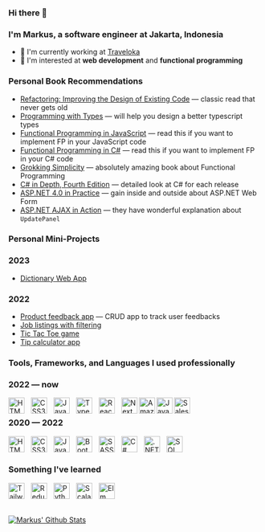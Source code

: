 ### Hi there 👋

### I'm Markus, a software engineer at Jakarta, Indonesia

- 🔭 I'm currently working at [Traveloka](https://www.traveloka.com/en-id/)
- 🌱 I'm interested at **web development** and **functional programming**

### Personal Book Recommendations

- [Refactoring: Improving the Design of Existing Code](https://martinfowler.com/books/refactoring.html) &mdash; classic read that never gets old
- [Programming with Types](https://www.manning.com/books/programming-with-types) &mdash; will help you design a better typescript types
- [Functional Programming in JavaScript](https://www.manning.com/books/functional-programming-in-javascript) &mdash; read this if you want to implement FP in your JavaScript code
- [Functional Programming in C#](https://www.manning.com/books/functional-programming-in-c-sharp-second-edition) &mdash; read this if you want to implement FP in your C# code
- [Grokking Simplicity](https://www.manning.com/books/grokking-simplicity) &mdash; absolutely amazing book about Functional Programming
- [C# in Depth, Fourth Edition](https://www.manning.com/books/c-sharp-in-depth-fourth-edition) &mdash; detailed look at C# for each release
- [ASP.NET 4.0 in Practice](https://www.manning.com/books/asp-dot-net-4-0-in-practice) &mdash; gain inside and outside about ASP.NET Web Form
- [ASP.NET AJAX in Action](https://www.manning.com/books/asp-dot-net-ajax-in-action) &mdash; they have wonderful explanation about `UpdatePanel`

### Personal Mini-Projects

### 2023
- [Dictionary Web App](https://dictionary-web-app-eight-tau.vercel.app/)

### 2022
- [Product feedback app](https://product-feedback-app-inky.vercel.app/) &mdash; CRUD app to track user feedbacks
- [Job listings with filtering](https://job-listings-sigma.vercel.app/)
- [Tic Tac Toe game](https://tic-tac-toe-nine-sigma.vercel.app/)
- [Tip calculator app](https://tip-calculator-app-eta.vercel.app/)

### Tools, Frameworks, and Languages I used professionally

### 2022 &mdash; now

<img align="left" alt="HTML5" width="32px" src="https://cdn.jsdelivr.net/gh/devicons/devicon/icons/html5/html5-original.svg" style="padding-right: 10px;" />
<img align="left" alt="CSS3" width="32px" src="https://cdn.jsdelivr.net/gh/devicons/devicon/icons/css3/css3-original.svg" style="padding-right: 10px;" />
<img align="left" alt="JavaScript" width="32px" src="https://cdn.jsdelivr.net/gh/devicons/devicon/icons/javascript/javascript-original.svg" style="padding-right: 10px;" />
<img align="left" alt="TypeScript" width="32px" src="https://cdn.jsdelivr.net/gh/devicons/devicon/icons/typescript/typescript-original.svg" style="padding-right: 10px;" />
<img align="left" alt="React" width="32px" src="https://cdn.jsdelivr.net/gh/devicons/devicon/icons/react/react-original.svg" style="padding-right: 10px;" />
<img align="left" alt="NextJs" width="32px" src="https://cdn.jsdelivr.net/gh/devicons/devicon/icons/nextjs/nextjs-original.svg" />
<img align="left" alt="AmazonWebServices" width="32px" src="https://cdn.jsdelivr.net/gh/devicons/devicon/icons/amazonwebservices/amazonwebservices-original-wordmark.svg" />
<img align="left" alt="Java" width="32px" src="https://cdn.jsdelivr.net/gh/devicons/devicon/icons/java/java-original-wordmark.svg" />
<img align="left" alt="Salesforce" width="32px" src="https://cdn.jsdelivr.net/gh/devicons/devicon/icons/salesforce/salesforce-original.svg" />

<br />

### 2020 &mdash; 2022

<img align="left" alt="HTML5" width="32px" src="https://cdn.jsdelivr.net/gh/devicons/devicon/icons/html5/html5-original.svg" style="padding-right: 10px;" />
<img align="left" alt="CSS3" width="32px" src="https://cdn.jsdelivr.net/gh/devicons/devicon/icons/css3/css3-original.svg" style="padding-right: 10px;" />
<img align="left" alt="JavaScript" width="32px" src="https://cdn.jsdelivr.net/gh/devicons/devicon/icons/javascript/javascript-original.svg" style="padding-right: 10px;" />
<img align="left" alt="Bootstrap" width="32px" src="https://cdn.jsdelivr.net/gh/devicons/devicon/icons/bootstrap/bootstrap-plain.svg" style="padding-right: 10px;" />
<img align="left" alt="SASS" width="32px" src="https://cdn.jsdelivr.net/gh/devicons/devicon/icons/sass/sass-original.svg" style="padding-right: 10px;" />
<img align="left" alt="C#" width="32px" src="https://cdn.jsdelivr.net/gh/devicons/devicon/icons/csharp/csharp-original.svg" style="padding-right: 10px;" />
<img align="left" alt=".NET Core" width="32px" src="https://cdn.jsdelivr.net/gh/devicons/devicon/icons/dotnetcore/dotnetcore-original.svg" style="padding-right: 10px;" />
<img align="left" alt="SQL Server" width="32px" src="https://cdn.jsdelivr.net/gh/devicons/devicon/icons/microsoftsqlserver/microsoftsqlserver-plain-wordmark.svg" style="padding-right: 10px;" />

<br />
<br />

### Something I've learned

<img align="left" alt="Tailwind CSS" width="32px" src="https://cdn.jsdelivr.net/gh/devicons/devicon/icons/tailwindcss/tailwindcss-plain.svg" style="padding-right: 10px;" />
<img align="left" alt="Redux" width="32px" src="https://cdn.jsdelivr.net/gh/devicons/devicon/icons/redux/redux-original.svg" style="padding-right: 10px;" />
<img align="left" alt="Python" width="32px" src="https://cdn.jsdelivr.net/gh/devicons/devicon/icons/python/python-original.svg" style="padding-right: 10px;" />
<img align="left" alt="Scala" width="32px" src="https://cdn.jsdelivr.net/gh/devicons/devicon/icons/scala/scala-original.svg" style="padding-right: 10px;" />
<img align="left" alt="Elm" width="32px" src="https://cdn.jsdelivr.net/gh/devicons/devicon/icons/elm/elm-original.svg" style="padding-right: 10px;" />

<br />
<br />
<br />

[![Markus' Github Stats](https://github-readme-stats.vercel.app/api?username=msuwignyo)](https://github.com/anuraghazra/github-readme-stats)
